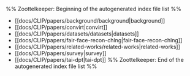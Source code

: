 %% Zoottelkeeper: Beginning of the autogenerated index file list  %%
-  [[docs/CLIP/papers/background/background|background]]
-  [[docs/CLIP/papers/convirt|convirt]]
-  [[docs/CLIP/papers/datasets/datasets|datasets]]
-  [[docs/CLIP/papers/fair-face-recon-chlng|fair-face-recon-chlng]]
-  [[docs/CLIP/papers/related-works/related-works|related-works]]
-  [[docs/CLIP/papers/survey|survey]]
-  [[docs/CLIP/papers/tai-dpt|tai-dpt]]
%% Zoottelkeeper: End of the autogenerated index file list  %%
